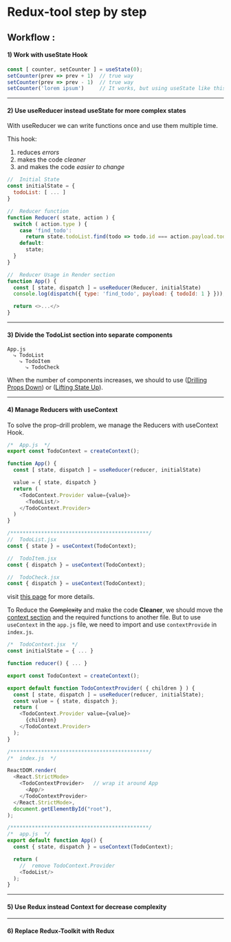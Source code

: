 # Redux-tool step by step

## Workflow :

#### 1) Work with useState Hook

```javascript
const [ counter, setCounter ] = useState(0);
setCounter(prev => prev + 1)  // true way
setCounter(prev => prev - 1)  // true way
setCounter('lorem ipsum')     // It works, but using useState like this will cause errors.
```

<hr/>

#### 2) Use useReducer instead useState for more complex states

With useReducer we can write functions once and use them multiple time.

This hook:

1) reduces *errors*
2) makes the code *cleaner*
3) and makes the code *easier to change*

```javascript
//  Initial State
const initialState = {
  todoList: [ ... ]
}

//  Reducer function
function Reducer( state, action ) {
  switch ( action.type ) {
    case 'find_todo':
      return state.todoList.find(todo => todo.id === action.payload.todoId)
    default:
      state;
  }
}

//  Reducer Usage in Render section
function App() {
  const [ state, dispatch ] = useReducer(Reducer, initialState)
  console.log(dispatch({ type: 'find_todo', payload: { todoId: 1 } }));

  return <>...</>
}
```

<hr/>

#### 3) Divide the TodoList section into separate components

```
App.js 
  ⤷ TodoList
    ⤷ TodoItem
      ⤷ TodoCheck
```

When the number of components increases, we should to use
([Drilling Props Down](https://kentcdodds.com/blog/prop-drilling))
or ([Lifting State Up](https://reactjs.org/docs/lifting-state-up.html)).

<hr/>

#### 4) Manage Reducers with useContext

To solve the prop-drill problem, we manage the Reducers with useContext Hook.

```javascript
/*  App.js  */
export const TodoContext = createContext();

function App() {
  const [ state, dispatch ] = useReducer(reducer, initialState)

  value = { state, dispatch }
  return (
    <TodoContext.Provider value={value}>
      <TodoList/>
    </TodoContext.Provider>
  )
}

/*********************************************/
//  TodoList.jsx
const { state } = useContext(TodoContext);

//  TodoItem.jsx
const { dispatch } = useContext(TodoContext);

//  TodoCheck.jsx
const { dispatch } = useContext(TodoContext);

```

visit <a href="https://medium.com/swlh/avoid-prop-drilling-with-react-context-a00392ee3d8" target="_blank">
this page</a> for more details.

To Reduce the ~~Complexity~~ and make the code **Cleaner**, we should move the <u>context
section</u> and the required functions to another file. But to use ```useContext``` in
the ```app.js``` file, we need to import and use ```contextProvide``` in ```index.js```.

```javascript
/*  TodoContext.jsx  */
const initialState = { ... }

function reducer() { ... }

export const TodoContext = createContext();

export default function TodoContextProvider( { children } ) {
  const [ state, dispatch ] = useReducer(reducer, initialState);
  const value = { state, dispatch };
  return (
    <TodoContext.Provider value={value}>
      {children}
    </TodoContext.Provider>
  );
}

/*********************************************/
/*  index.js  */

ReactDOM.render(
  <React.StrictMode>
    <TodoContextProvider>   // wrap it around App
      <App/>
    </TodoContextProvider>
  </React.StrictMode>,
  document.getElementById("root"),
);

/*********************************************/
/*  app.js  */
export default function App() {
  const { state, dispatch } = useContext(TodoContext);

  return (
    //  remove TodoContext.Provider
    <TodoList/>
  );
}

```

<hr/>

#### 5) Use Redux instead Context for decrease complexity

<hr/>

#### 6) Replace Redux-Toolkit with Redux